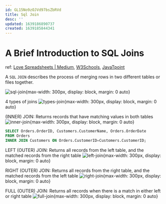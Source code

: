 ```yaml
---
id: GL15No9zOJVd97bsZbRVd
title: Sql Join
desc: ''
updated: 1639186890737
created: 1639185844341
---
```

# A Brief Introduction to SQL Joins

ref: [Love Spreadsheets | Medium](https://lovespreadsheets.medium.com/a-brief-yet-comprehensive-introduction-to-sql-joins-de2fa412d2e), [W3Schools](https://www.w3schools.com/sql/sql_join.asp), [JavaTpoint](https://www.javatpoint.com/types-of-sql-join)

A `SQL` `JOIN` describes the process of merging rows in two different tables or files together.

![sql-join](https://miro.medium.com/max/875/1*1U4-pT7IbAc6SJjeDbo6Ig.png){max-width: 300px, display: block, margin: 0 auto}

4 types of joins
![types-join](https://miro.medium.com/max/875/1*ZYCxupdz7nC0bLiwm8_3ZA.png){max-width: 300px, display: block, margin: 0 auto}

(INNER) JOIN: Returns records that have matching values in both tables
![inner-join](https://static.javatpoint.com/sqlpages/images/types-of-sql-join.png){max-width: 300px, display: block, margin: 0 auto}
```sql
SELECT Orders.OrderID, Customers.CustomerName, Orders.OrderDate
FROM Orders
INNER JOIN Customers ON Orders.CustomerID=Customers.CustomerID;
```

LEFT (OUTER) JOIN: Returns all records from the left table, and the matched records from the right table
![left-join](https://static.javatpoint.com/sqlpages/images/types-of-sql-join4.png){max-width: 300px, display: block, margin: 0 auto}

RIGHT (OUTER) JOIN: Returns all records from the right table, and the matched records from the left table
![right-join](https://static.javatpoint.com/sqlpages/images/types-of-sql-join6.png){max-width: 300px, display: block, margin: 0 auto}

FULL (OUTER) JOIN: Returns all records when there is a match in either left or right table
![full-join](https://static.javatpoint.com/sqlpages/images/types-of-sql-join8.png){max-width: 300px, display: block, margin: 0 auto}